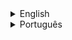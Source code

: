 <details>
<summary> English </summary>

# Intent
**Composite** is a structural design pattern that lets you compose objects into tree structures and then work with these structures as if they were individual objects.

# Conceptual Example
Let’s try to understand the Composite pattern with an example of an operating system’s file system. In the file system, there are two types of objects: files and folders. There are cases when files and folders should be treated to be the same way. This is where the Composite pattern comes in handy.

Imagine that you need to run a search for a particular keyword in your file system. This search operation applies to both files and folders. For a file, it will just look into the contents of the file; for a folder, it will go through all files of that folder to find that keyword.

</details>

<details>
<summary> Português </summary>

# Propósito
O **Composite** é um padrão de projeto estrutural que permite que você componha objetos em estruturas de árvores e então trabalhe com essas estruturas como se elas fossem objetos individuais.

# Exemplo conceitual

Vamos tentar entender o padrão Composite com um exemplo de sistema de arquivos de um sistema operacional. No sistema de arquivos, existem dois tipos de objetos: arquivos e pastas. Há casos em que arquivos e pastas devem ser tratados da mesma maneira. É aqui que o padrão Composite se torna útil.

Imagine que você precise fazer uma pesquisa por uma determinada palavra-chave em seu sistema de arquivos. Esta operação de pesquisa se aplica a arquivos e pastas. Para um arquivo, ele apenas examinará o conteúdo do arquivo; para uma pasta, ele percorrerá todos os arquivos dessa pasta para encontrar essa palavra-chave.

</details>